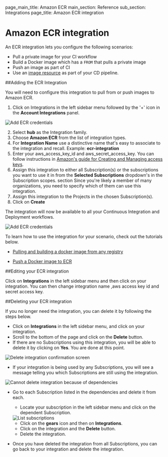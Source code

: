 page_main_title: Amazon ECR
main_section: Reference
sub_section: Integrations
page_title: Amazon ECR integration

# Amazon ECR integration

An ECR integration lets you configure the following scenarios:

- Pull a private image for your CI workflow
- Build a Docker image which has a `FROM` that pulls a private image
- Push an image as part of CI
- Use an [image resource](resource-image/) as part of your CD pipeline.

##Adding the ECR Integration

You will need to configure this integration to pull from or push images to Amazon ECR.

1. Click on Integrations in the left sidebar menu followed by the '+' icon in the **Account Integrations** panel.

<img src="../../images/reference/integrations/account-settings.png" alt="Add ECR credentials">

2. Select **hub** as the Integration family.
3. Choose **Amazon ECR** from the list of integration types.
4. For **Integration Name** use a distinctive name that's easy to associate to the integration and recall. Example: **ecr-integration**
5. Enter your aws_access_key_id and aws_secret_access_key. You can follow instructions in <a href="http://docs.aws.amazon.com/general/latest/gr/managing-aws-access-keys.html"> Amazon's guide for Creating and Managing access keys</a>.
6. Assign this integration to either all Subscription(s) or the subscriptions you want to use it in from the **Selected Subscriptions** dropdown's in the Subscription scopes. section Since you're likely a member of many organizations, you need to specify which of them can use this integration.
7. Assign this integration to the Projects in the chosen Subscription(s).
8. Click on **Create**

The integration will now be available to all your Continuous Integration and Deployment workflows.

<img src="../../images/reference/integrations/ecr-integration.png" alt="Add ECR credentials">

To learn how to use the integration for your scenario, check out the tutorials below.

* [Pulling and building a docker image from any registry](/ci/custom-docker-image)

* [Push a Docker image to ECR](../ci/push-amazon-ecr/)

##Editing your ECR integration

Click on **Integrations** in the left sidebar menu and then click on your integration. You can then change integration name ,aws access key id and secret access key.


##Deleting your ECR integration

If you no longer need the integration, you can delete it by following the steps below.

- Click on **Integrations** in the left sidebar menu, and click on your integration.
- Scroll to the bottom of the page and click on the **Delete** button.
- If there are no Subscriptions using this integration, you will be able to delete it by clicking on **Yes**. You are done at this point.

<img src="../../images/reference/integrations/confirm-delete-integration.png" alt="Delete integration confirmation screen">

- If your integration is being used by any Subscriptions, you will see a message telling you which Subscriptions are still using the integration.

<img src="../../images/reference/integrations/cannot-delete-integration.png" alt="Cannot delete integration because of dependencies">

- Go to each Subscription listed in the dependencies and delete it from each.
    - Locate your subscription in the left sidebar menu and click on the dependent Subscription.

    <img src="../../images/reference/integrations/list-subscriptions.png" alt="List subscriptions">

    - Click on the **gears** icon and then on **Integrations**.
    - Click on the integration and the **Delete** button.
    - Delete the integration.
- Once you have deleted the integration from all Subscriptions, you can go back to your integration and delete the integration.
